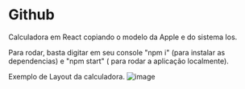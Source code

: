 # Github

Calculadora em React copiando o modelo da Apple e do sistema Ios.

Para rodar, basta digitar em seu console "npm i" (para instalar as dependencias) e "npm start" ( para rodar a aplicação localmente).

Exemplo de Layout da calculadora.
![image](https://user-images.githubusercontent.com/98985125/161888504-a5f81f1f-fae6-42a4-9ee1-3e9b01a7cdc9.png)
